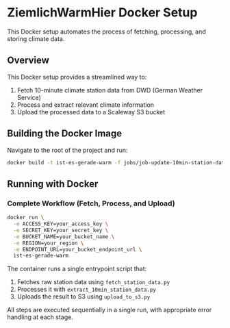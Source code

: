 # ZiemlichWarmHier Docker Setup

This Docker setup automates the process of fetching, processing, and storing climate data.

## Overview

This Docker setup provides a streamlined way to:
1. Fetch 10-minute climate station data from DWD (German Weather Service)
2. Process and extract relevant climate information
3. Upload the processed data to a Scaleway S3 bucket

## Building the Docker Image

Navigate to the root of the project and run:

```bash
docker build -t ist-es-gerade-warm -f jobs/job-update-10min-station-data/Dockerfile .
```

## Running with Docker

### Complete Workflow (Fetch, Process, and Upload)

```bash
docker run \
  -e ACCESS_KEY=your_access_key \
  -e SECRET_KEY=your_secret_key \
  -e BUCKET_NAME=your_bucket_name \
  -e REGION=your_region \
  -e ENDPOINT_URL=your_bucket_endpoint_url \
  ist-es-gerade-warm
```

The container runs a single entrypoint script that:
1. Fetches raw station data using `fetch_station_data.py`
2. Processes it with `extract_10min_station_data.py`
3. Uploads the result to S3 using `upload_to_s3.py`

All steps are executed sequentially in a single run, with appropriate error handling at each stage.
